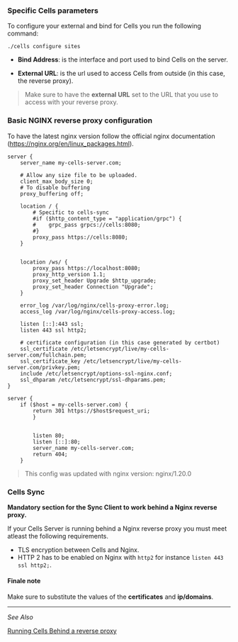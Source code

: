 ### Specific Cells parameters

To configure your external and bind for Cells you run the following command:

```
./cells configure sites
```

* **Bind Address**: is the interface and port used to bind Cells on the server.

* **External URL**: is the url used to access Cells from outside (in this case, the reverse proxy).


> Make sure to have the **external URL** set to the URL that you use to access with your reverse proxy.

### Basic NGINX reverse proxy configuration

To have the latest nginx version follow the official nginx documentation (https://nginx.org/en/linux_packages.html).

```nginx
server {
    server_name my-cells-server.com;
    
    # Allow any size file to be uploaded.
    client_max_body_size 0;
    # To disable buffering
    proxy_buffering off;

    location / {
        # Specific to cells-sync
        #if ($http_content_type = "application/grpc") {
        #    grpc_pass grpcs://cells:8080;
        #}
        proxy_pass https://cells:8080;
    }


    location /ws/ {
        proxy_pass https://localhost:8080;
        proxy_http_version 1.1;
        proxy_set_header Upgrade $http_upgrade;
        proxy_set_header Connection "Upgrade";
    }

    error_log /var/log/nginx/cells-proxy-error.log;
    access_log /var/log/nginx/cells-proxy-access.log;

    listen [::]:443 ssl;
    listen 443 ssl http2;
    
    # certificate configuration (in this case generated by certbot)
    ssl_certificate /etc/letsencrypt/live/my-cells-server.com/fullchain.pem;
    ssl_certificate_key /etc/letsencrypt/live/my-cells-server.com/privkey.pem;
    include /etc/letsencrypt/options-ssl-nginx.conf;
    ssl_dhparam /etc/letsencrypt/ssl-dhparams.pem;
}

server {
    if ($host = my-cells-server.com) {
        return 301 https://$host$request_uri;
        }


        listen 80;
        listen [::]:80;
        server_name my-cells-server.com;
        return 404;
    }
```

> This config was updated with nginx version: nginx/1.20.0


### Cells Sync

**Mandatory section for the Sync Client to work behind a Nginx reverse proxy.**

If your Cells Server is running behind a Nginx reverse proxy you must meet atleast the following requirements.

- TLS encryption between Cells and Nginx.
- HTTP 2 has to be enabled on Nginx with `http2` for instance `listen 443 ssl http2;`.

#### Finale note

Make sure to substitute the values of the **certificates** and **ip/domains**.

--------------------------------------------------------------------------------------------------------
_See Also_

[Running Cells Behind a reverse proxy](../../cells/v2/configure-cells-reverse-proxy)